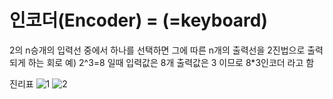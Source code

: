 # 인코더(Encoder) = (=keyboard)
2의 n승개의 입력선 중에서 하나를 선택하면 그에 따른 n개의 출력선을 2진법으로 출력되게 하는 회로
예)
2^3=8
일때 입력값은 
8개 출력값은 3 이므로 8*3인코더 라고 함

진리표
![1](https://user-images.githubusercontent.com/81015704/118468065-57469c00-b73f-11eb-8afb-88734a85ed42.jpg)
![2](https://user-images.githubusercontent.com/81015704/118468123-69c0d580-b73f-11eb-9203-78c67b8cbb30.jpg)
